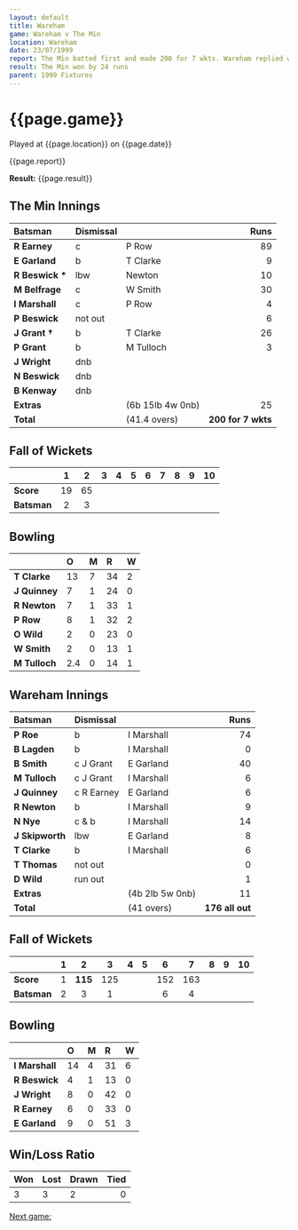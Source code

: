 ```yaml
---
layout: default
title: Wareham
game: Wareham v The Min
location: Wareham
date: 23/07/1999
report: The Min batted first and made 200 for 7 wkts. Wareham replied with 176 all out
result: The Min won by 24 runs
parent: 1999 Fixtures
---
```


# {{page.game}}

Played at {{page.location}} on {{page.date}}

{{page.report}}

**Result:** {{page.result}}


## The Min Innings

| Batsman | Dismissal |  | Runs |
|:---|:---|---|---:|
| **R Earney** | c | P Row | 89 |
| **E Garland** | b | T Clarke | 9 |
| **R Beswick &#42;** | lbw | Newton | 10 |
| **M Belfrage** | c | W Smith | 30 |
| **I Marshall** | c | P Row | 4 |
| **P Beswick** | not out |  | 6 |
| **J Grant &#8224;** | b | T Clarke | 26 |
| **P Grant** | b | M Tulloch | 3 |
| **J Wright** | dnb |  |  |
| **N Beswick** | dnb |  |  |
| **B Kenway** | dnb |  |  |
| **Extras** | | (6b 15lb 4w 0nb) | 25 |
| **Total** | | (41.4 overs) | **200 for 7 wkts** |

## Fall of Wickets

| | 1 | 2 | 3 | 4 | 5 | 6 | 7 | 8 | 9 | 10 |
|---|:---:|:---:|:---:|:---:|:---:|:---:|:---:|:---:|:---:|:---:|
| **Score** | 19 | 65 |  |  |  |  |  |  |  |  |
| **Batsman** | 2 | 3 |  |  |  |  |  |  |  |  |

## Bowling

| | O | M | R | W |
|---|:---|:---|:---|:---|
| **T Clarke** | 13 | 7 | 34 | 2 |
| **J Quinney** | 7 | 1 | 24 | 0 |
| **R Newton** | 7 | 1 | 33 | 1 |
| **P Row** | 8 | 1 | 32 | 2 |
| **O Wild** | 2 | 0 | 23 | 0 |
| **W Smith** | 2 | 0 | 13 | 1 |
| **M Tulloch** | 2.4 | 0 | 14 | 1 |

## Wareham Innings

| Batsman | Dismissal |  | Runs |
|:---|:---|---|---:|
| **P Roe** | b | I Marshall | 74 |
| **B Lagden** | b | I Marshall | 0 |
| **B Smith** | c J Grant | E Garland | 40 |
| **M Tulloch** | c J Grant | I Marshall | 6 |
| **J Quinney** | c R Earney | E Garland | 6 |
| **R Newton** | b | I Marshall | 9 |
| **N Nye** | c & b | I Marshall | 14 |
| **J Skipworth** | lbw | E Garland | 8 |
| **T Clarke** | b | I Marshall | 6 |
| **T Thomas** | not out |  | 0 |
| **D Wild** | run out |  | 1 |
| **Extras** | | (4b 2lb 5w 0nb) | 11 |
| **Total** | | (41 overs) | **176 all out** |

## Fall of Wickets

| | 1 | 2 | 3 | 4 | 5 | 6 | 7 | 8 | 9 | 10 |
|---|:---:|:---:|:---:|:---:|:---:|:---:|:---:|:---:|:---:|:---:|
| **Score** | 1 | **115** | 125 |  |  | 152 | 163 |  |  |  |
| **Batsman** | 2 | 3 | 1 |  |  | 6 | 4 |  |  |  |

## Bowling

| | O | M | R | W |
|---|:---|:---|:---|:---|
| **I Marshall** | 14 | 4 | 31 | 6 |
| **R Beswick** | 4 | 1 | 13 | 0 |
| **J Wright** | 8 | 0 | 42 | 0 |
| **R Earney** | 6 | 0 | 33 | 0 |
| **E Garland** | 9 | 0 | 51 | 3 |

## Win/Loss Ratio

| Won | Lost | Drawn | Tied |
|:---|:---|:---|---:|
| 3 | 3 | 2 | 0 |

[Next game:]({{page.next}})
